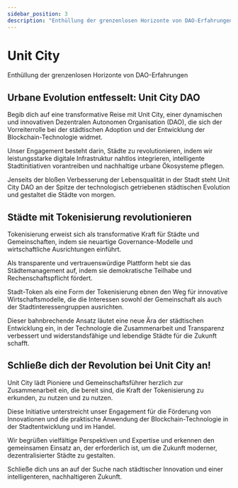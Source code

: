 ```yaml
---
sidebar_position: 3
description: "Enthüllung der grenzenlosen Horizonte von DAO-Erfahrungen"
---
```


# Unit City

Enthüllung der grenzenlosen Horizonte von DAO-Erfahrungen

## Urbane Evolution entfesselt: Unit City DAO

Begib dich auf eine transformative Reise mit Unit City, einer dynamischen und innovativen Dezentralen Autonomen Organisation (DAO), die sich der Vorreiterrolle bei der städtischen Adoption und der Entwicklung der Blockchain-Technologie widmet.

Unser Engagement besteht darin, Städte zu revolutionieren, indem wir leistungsstarke digitale Infrastruktur nahtlos integrieren, intelligente Stadtinitiativen vorantreiben und nachhaltige urbane Ökosysteme pflegen.

Jenseits der bloßen Verbesserung der Lebensqualität in der Stadt steht Unit City DAO an der Spitze der technologisch getriebenen städtischen Evolution und gestaltet die Städte von morgen.

## Städte mit Tokenisierung revolutionieren

Tokenisierung erweist sich als transformative Kraft für Städte und Gemeinschaften, indem sie neuartige Governance-Modelle und wirtschaftliche Ausrichtungen einführt.

Als transparente und vertrauenswürdige Plattform hebt sie das Städtemanagement auf, indem sie demokratische Teilhabe und Rechenschaftspflicht fördert.

Stadt-Token als eine Form der Tokenisierung ebnen den Weg für innovative Wirtschaftsmodelle, die die Interessen sowohl der Gemeinschaft als auch der Stadtinteressengruppen ausrichten.

Dieser bahnbrechende Ansatz läutet eine neue Ära der städtischen Entwicklung ein, in der Technologie die Zusammenarbeit und Transparenz verbessert und widerstandsfähige und lebendige Städte für die Zukunft schafft.

## Schließe dich der Revolution bei Unit City an!

Unit City lädt Pioniere und Gemeinschaftsführer herzlich zur Zusammenarbeit ein, die bereit sind, die Kraft der Tokenisierung zu erkunden, zu nutzen und zu nutzen.

Diese Initiative unterstreicht unser Engagement für die Förderung von Innovationen und die praktische Anwendung der Blockchain-Technologie in der Stadtentwicklung und im Handel.

Wir begrüßen vielfältige Perspektiven und Expertise und erkennen den gemeinsamen Einsatz an, der erforderlich ist, um die Zukunft moderner, dezentralisierter Städte zu gestalten.

Schließe dich uns an auf der Suche nach städtischer Innovation und einer intelligenteren, nachhaltigeren Zukunft.
